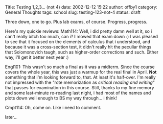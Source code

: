 Title: Testing 1,2,3... (not 4)
date: 2002-12-12 15:22
author: offby1
category: General Thoughts
tags: school
slug: testing-123-not-4
status: draft

Three down, one to go. Plus lab exams, of course. Progress, progress.

Here\'s my quickie reviews: Math114: Well, i did pretty damn well at it, so i can\'t really bitch too much, can i? I mowed that exam down :) I was pleased to see that it focused on the elements of calculus that i understood, and because it was a cross-section test, it didn\'t really hit the peculiar things that Solomonovich taugh, such as higher-order corrections and such. Either way, i\'ll get it better next year :)

Engl101: This wasn\'t so much a final as it was a midterm. Since the course covers the whole year, this was just a warmup for the real final in April. **Not** something that i\'m looking forward to, that. At least it\'s half-over. I\'m really not impressed with the \"rote memorization as *critical reading and writing*\" that passes for examination in this course. Still, thanks to my fine memory and some last-minute re-reading last night, i had most of the names and plots down well enough to BS my way through\... i think!

Cmpt114: Oh, come on. Like i need to comment.

later\...
